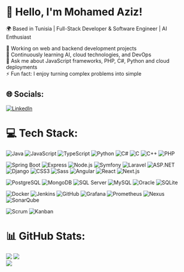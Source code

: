 # 💫 Hello, I'm Mohamed Aziz!

🌍 Based in Tunisia | Full-Stack Developer & Software Engineer | AI Enthusiast  

🔭 Working on web and backend development projects  
🌱 Continuously learning AI, cloud technologies, and DevOps  
💬 Ask me about JavaScript frameworks, PHP, C#, Python and cloud deployments  
⚡ Fun fact: I enjoy turning complex problems into simple


## 🌐 Socials:
[![LinkedIn](https://img.shields.io/badge/LinkedIn-%230077B5.svg?logo=linkedin&logoColor=white)](https://linkedin.com/in/aziz-snoussi-11aa73170) 
# 💻 Tech Stack:
<!-- Languages -->
![Java](https://img.shields.io/badge/Java-%23ED8B00.svg?style=for-the-badge&logo=java&logoColor=white)
![JavaScript](https://img.shields.io/badge/JavaScript-%23323330.svg?style=for-the-badge&logo=javascript&logoColor=%23F7DF1E)
![TypeScript](https://img.shields.io/badge/TypeScript-%23007ACC.svg?style=for-the-badge&logo=typescript&logoColor=white)
![Python](https://img.shields.io/badge/Python-%2314354C.svg?style=for-the-badge&logo=python&logoColor=white)
![C#](https://img.shields.io/badge/C%23-%23239120.svg?style=for-the-badge&logo=c-sharp&logoColor=white)
![C](https://img.shields.io/badge/C-%2300599C.svg?style=for-the-badge&logo=c&logoColor=white)
![C++](https://img.shields.io/badge/C++-%2300599C.svg?style=for-the-badge&logo=c%2B%2B&logoColor=white)
![PHP](https://img.shields.io/badge/PHP-%23777BB4.svg?style=for-the-badge&logo=php&logoColor=white)

<!-- Frameworks & Libraries -->
![Spring Boot](https://img.shields.io/badge/SpringBoot-%236DB33F.svg?style=for-the-badge&logo=spring&logoColor=white)
![Express](https://img.shields.io/badge/Express-%23404d59.svg?style=for-the-badge&logo=express&logoColor=white)
![Node.js](https://img.shields.io/badge/Node.js-6DA55F?style=for-the-badge&logo=node.js&logoColor=white)
![Symfony](https://img.shields.io/badge/Symfony-%23000000.svg?style=for-the-badge&logo=symfony&logoColor=white)
![Laravel](https://img.shields.io/badge/Laravel-%23FF2D20.svg?style=for-the-badge&logo=laravel&logoColor=white)
![ASP.NET](https://img.shields.io/badge/ASP.Net-%23050087.svg?style=for-the-badge&logo=dot-net&logoColor=white)
![Django](https://img.shields.io/badge/Django-%23092E20.svg?style=for-the-badge&logo=django&logoColor=white)
![CSS3](https://img.shields.io/badge/CSS3-%231572B6.svg?style=for-the-badge&logo=css3&logoColor=white)
![Sass](https://img.shields.io/badge/Sass-%23CC6699.svg?style=for-the-badge&logo=sass&logoColor=white)
![Angular](https://img.shields.io/badge/Angular-%23DD0031.svg?style=for-the-badge&logo=angular&logoColor=white)
![React](https://img.shields.io/badge/React-%2320232a.svg?style=for-the-badge&logo=react&logoColor=%2361DAFB)
![Next.js](https://img.shields.io/badge/Next-black?style=for-the-badge&logo=next.js&logoColor=white)

<!-- Databases -->
![PostgreSQL](https://img.shields.io/badge/PostgreSQL-%23316192.svg?style=for-the-badge&logo=postgresql&logoColor=white)
![MongoDB](https://img.shields.io/badge/MongoDB-%234ea94b.svg?style=for-the-badge&logo=mongodb&logoColor=white)
![SQL Server](https://img.shields.io/badge/SQL%20Server-%23732F2F.svg?style=for-the-badge&logo=microsoft-sql-server&logoColor=white)
![MySQL](https://img.shields.io/badge/MySQL-4479A1.svg?style=for-the-badge&logo=mysql&logoColor=white)
![Oracle](https://img.shields.io/badge/Oracle-%23F80000.svg?style=for-the-badge&logo=oracle&logoColor=white)
![SQLite](https://img.shields.io/badge/SQLite-%2307405e.svg?style=for-the-badge&logo=sqlite&logoColor=white)

<!-- DevOps & Tools -->
![Docker](https://img.shields.io/badge/Docker-%230db7ed.svg?style=for-the-badge&logo=docker&logoColor=white)
![Jenkins](https://img.shields.io/badge/Jenkins-%23D24939.svg?style=for-the-badge&logo=jenkins&logoColor=white)
![GitHub](https://img.shields.io/badge/GitHub-%23121011.svg?style=for-the-badge&logo=github&logoColor=white)
![Grafana](https://img.shields.io/badge/Grafana-%23F46800.svg?style=for-the-badge&logo=grafana&logoColor=white)
![Prometheus](https://img.shields.io/badge/Prometheus-E6522C.svg?style=for-the-badge&logo=Prometheus&logoColor=white)
![Nexus](https://img.shields.io/badge/Nexus-%23000000.svg?style=for-the-badge&logo=nexus&logoColor=white)
![SonarQube](https://img.shields.io/badge/SonarQube-black?style=for-the-badge&logo=sonarqube&logoColor=4E9BCD)

<!-- Methodologies -->
![Scrum](https://img.shields.io/badge/Scrum-%23F7DF1E.svg?style=for-the-badge)
![Kanban](https://img.shields.io/badge/Kanban-%2300BFFF.svg?style=for-the-badge)

# 📊 GitHub Stats:
![](https://github-readme-stats.vercel.app/api?username=azizsnoussi&theme=dark&hide_border=false&include_all_commits=false&count_private=false)
![](https://nirzak-streak-stats.vercel.app/?user=azizsnoussi&theme=dark&hide_border=false)</br>
![](https://github-readme-stats.vercel.app/api/top-langs/?username=azizsnoussi&theme=dark&hide_border=false&include_all_commits=false&count_private=false&layout=compact)
